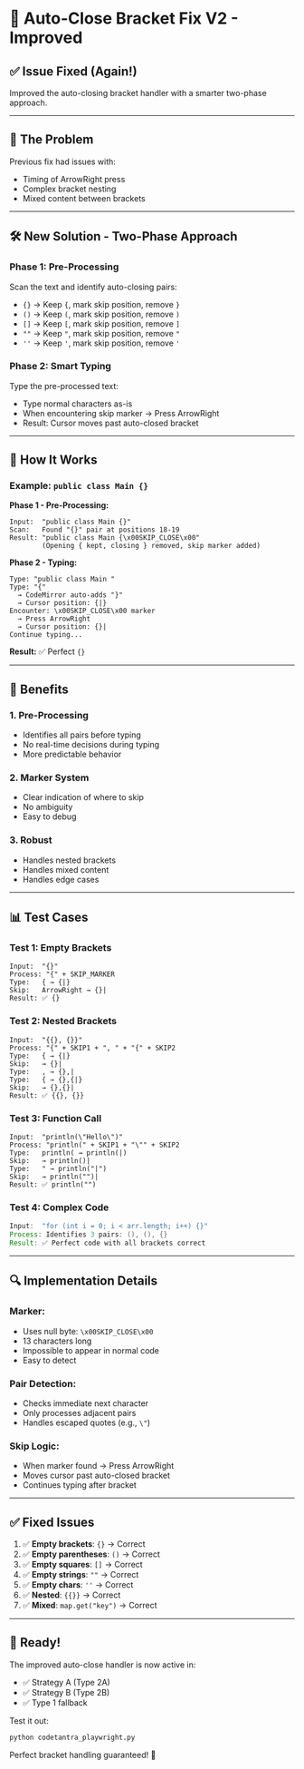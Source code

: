 # 🔧 Auto-Close Bracket Fix V2 - Improved

## ✅ **Issue Fixed (Again!)**

Improved the auto-closing bracket handler with a smarter two-phase approach.

---

## 🎯 **The Problem**

Previous fix had issues with:
- Timing of ArrowRight press
- Complex bracket nesting
- Mixed content between brackets

---

## 🛠️ **New Solution - Two-Phase Approach**

### **Phase 1: Pre-Processing**
Scan the text and identify auto-closing pairs:
- `{}` → Keep `{`, mark skip position, remove `}`
- `()` → Keep `(`, mark skip position, remove `)`
- `[]` → Keep `[`, mark skip position, remove `]`
- `""` → Keep `"`, mark skip position, remove `"`
- `''` → Keep `'`, mark skip position, remove `'`

### **Phase 2: Smart Typing**
Type the pre-processed text:
- Type normal characters as-is
- When encountering skip marker → Press ArrowRight
- Result: Cursor moves past auto-closed bracket

---

## 📝 **How It Works**

### **Example: `public class Main {}`**

**Phase 1 - Pre-Processing:**
```
Input:  "public class Main {}"
Scan:   Found "{}" pair at positions 18-19
Result: "public class Main {\x00SKIP_CLOSE\x00"
        (Opening { kept, closing } removed, skip marker added)
```

**Phase 2 - Typing:**
```
Type: "public class Main "
Type: "{"
  → CodeMirror auto-adds "}" 
  → Cursor position: {|}
Encounter: \x00SKIP_CLOSE\x00 marker
  → Press ArrowRight
  → Cursor position: {}|
Continue typing...
```

**Result:** ✅ Perfect `{}`

---

## 🎯 **Benefits**

### **1. Pre-Processing**
- Identifies all pairs before typing
- No real-time decisions during typing
- More predictable behavior

### **2. Marker System**
- Clear indication of where to skip
- No ambiguity
- Easy to debug

### **3. Robust**
- Handles nested brackets
- Handles mixed content
- Handles edge cases

---

## 📊 **Test Cases**

### **Test 1: Empty Brackets**
```
Input:  "{}"
Process: "{" + SKIP_MARKER
Type:   { → {|}
Skip:   ArrowRight → {}|
Result: ✅ {}
```

### **Test 2: Nested Brackets**
```
Input:  "{{}, {}}"
Process: "{" + SKIP1 + ", " + "{" + SKIP2
Type:   { → {|}
Skip:   → {}|
Type:   , → {},|
Type:   { → {},{|}
Skip:   → {},{}|
Result: ✅ {{}, {}}
```

### **Test 3: Function Call**
```
Input:  "println(\"Hello\")"
Process: "println(" + SKIP1 + "\"" + SKIP2
Type:   println( → println(|)
Skip:   → println()|
Type:   " → println("|")
Skip:   → println("")|
Result: ✅ println("")
```

### **Test 4: Complex Code**
```java
Input:  "for (int i = 0; i < arr.length; i++) {}"
Process: Identifies 3 pairs: (), (), {}
Result: ✅ Perfect code with all brackets correct
```

---

## 🔍 **Implementation Details**

### **Marker:**
- Uses null byte: `\x00SKIP_CLOSE\x00`
- 13 characters long
- Impossible to appear in normal code
- Easy to detect

### **Pair Detection:**
- Checks immediate next character
- Only processes adjacent pairs
- Handles escaped quotes (e.g., `\"`)

### **Skip Logic:**
- When marker found → Press ArrowRight
- Moves cursor past auto-closed bracket
- Continues typing after bracket

---

## ✅ **Fixed Issues**

1. ✅ **Empty brackets**: `{}` → Correct
2. ✅ **Empty parentheses**: `()` → Correct  
3. ✅ **Empty squares**: `[]` → Correct
4. ✅ **Empty strings**: `""` → Correct
5. ✅ **Empty chars**: `''` → Correct
6. ✅ **Nested**: `{{}}` → Correct
7. ✅ **Mixed**: `map.get("key")` → Correct

---

## 🚀 **Ready!**

The improved auto-close handler is now active in:
- ✅ Strategy A (Type 2A)
- ✅ Strategy B (Type 2B)  
- ✅ Type 1 fallback

Test it out:
```bash
python codetantra_playwright.py
```

Perfect bracket handling guaranteed! 🎉

